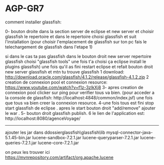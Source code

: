 # AGP-GR7
comment installer glassfish:

0- bouton droite dans la section server de eclipse et new server et choisir glassfish le repertoire 
et dans le repertoire choisi glassfish et suit l'installation (pour choisir l'emplacement de glassfish sur ton pc fais le telechargement de glassfish dans l'etape 1)

si dans le cas ta pas glassfish dans le bouton droit new server repertoire glassfish choisi "glassfish tools" 
une fois t'a choisi ça eclipse install le plugins glassfish) une fois qu'il as fini restart eclipse et refait bouton droit new server glassfish et mtn tu trouve glassfish
1 download:
http://download.oracle.com/glassfish/4.1.2/release/glassfish-4.1.2.zip
2 creation de connexion pool et connexion resource:
https://www.youtube.com/watch?v=f1z-3zlkXj8
3- apres creation de connexion pool clicker sur ping pour verifier tous va bien.
(pour acceder a la console de glassfish: http://localhost:4848/common/index.jsf)
une fois que tous va bien creer la connexion resource.
4-une fois tous est fini stop start glassfish de eclipse .
apres le start bouton droit "add/remove" ajouter le war .
5- bouton droit glassfish publish.
6 le lien de l'application est:
http://localhost:8080/agenceVoyage/

*****************
ajouter les jar dans ddossierglassfish\\glassfish\lib
mysql-connector-java-5.1.45-bin.jar
lucene-sandbox-7.2.1.jar
lucene-queryparser-7.2.1.jar
lucene-queries-7.2.1.jar
lucene-core-7.2.1.jar

on peux les trouver ici https://mvnrepository.com/artifact/org.apache.lucene